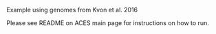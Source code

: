 Example using genomes from Kvon et al. 2016

Please see README on ACES main page for instructions on how to run.

